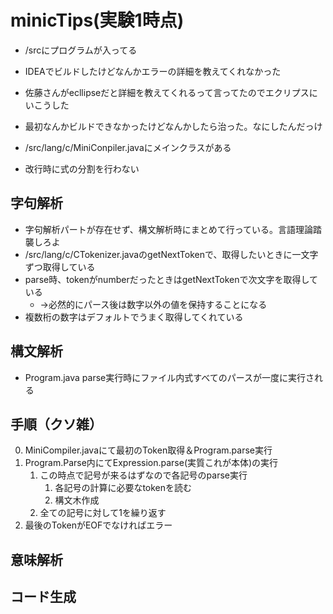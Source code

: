 # minicTips(実験1時点)

- /srcにプログラムが入ってる

- IDEAでビルドしたけどなんかエラーの詳細を教えてくれなかった

- 佐藤さんがecllipseだと詳細を教えてくれるって言ってたのでエクリプスにいこうした

- 最初なんかビルドできなかったけどなんかしたら治った。なにしたんだっけ

- /src/lang/c/MiniConpiler.javaにメインクラスがある
- 改行時に式の分割を行わない

## 字句解析

- 字句解析パートが存在せず、構文解析時にまとめて行っている。言語理論踏襲しろよ
- /src/lang/c/CTokenizer.javaのgetNextTokenで、取得したいときに一文字ずつ取得している
- parse時、tokenがnumberだったときはgetNextTokenで次文字を取得している
  - →必然的にパース後は数字以外の値を保持することになる
- 複数桁の数字はデフォルトでうまく取得してくれている

## 構文解析

- Program.java parse実行時にファイル内式すべてのパースが一度に実行される

## 手順（クソ雑）

0. MiniCompiler.javaにて最初のToken取得＆Program.parse実行
1. Program.Parse内にてExpression.parse(実質これが本体)の実行
   1. この時点で記号が来るはずなので各記号のparse実行
      1. 各記号の計算に必要なtokenを読む
      2. 構文木作成
   2. 全ての記号に対して1を繰り返す
2. 最後のTokenがEOFでなければエラー



## 意味解析

## コード生成

